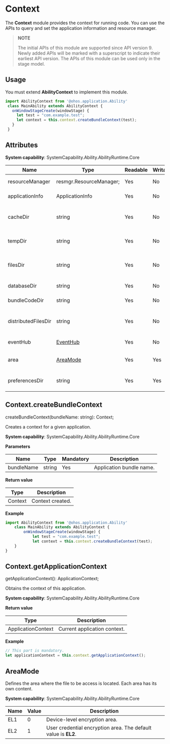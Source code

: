 # Context

The **Context** module provides the context for running code. You can use the APIs to query and set the application information and resource manager.

> **NOTE**
> 
> The initial APIs of this module are supported since API version 9. Newly added APIs will be marked with a superscript to indicate their earliest API version. 
> The APIs of this module can be used only in the stage model.

## Usage

You must extend **AbilityContext** to implement this module.

 ```js
import AbilityContext from '@ohos.application.Ability'
  class MainAbility extends AbilityContext {
    onWindowStageCreate(windowStage) {
      let test = "com.example.test";
      let context = this.context.createBundleContext(test);
    }
  }
 ```

## Attributes

**System capability**: SystemCapability.Ability.AbilityRuntime.Core

| Name| Type| Readable| Writable| Description|
| -------- | -------- | -------- | -------- | -------- |
| resourceManager | resmgr.ResourceManager; | Yes| No| **ResourceManager** object.|
| applicationInfo | ApplicationInfo | Yes| No| Information about the application.|
| cacheDir | string | Yes| No| Cache directory of the application on the internal storage.|
| tempDir | string | Yes| No| Temporary file directory of the application.|
| filesDir | string | Yes| No| File directory of the application on the internal storage.|
| databaseDir | string | Yes| No| Storage directory of local data.|
| bundleCodeDir | string | Yes| No| Application installation path.|
| distributedFilesDir | string | Yes| No| Storage directory of distributed application data files.|
| eventHub | [EventHub](js-apis-eventhub.md) | Yes| No| Event hub information.|
| area | [AreaMode](#areamode) | Yes| Yes| Area in which the file to be access is located.|
| preferencesDir | string | Yes| Yes| Preferences directory of the application.|

## Context.createBundleContext

createBundleContext(bundleName: string): Context;

Creates a context for a given application.


**System capability**: SystemCapability.Ability.AbilityRuntime.Core

**Parameters**

| Name| Type| Mandatory| Description|
| -------- | -------- | -------- | -------- |
| bundleName | string | Yes| Application bundle name.|

**Return value**

| Type| Description|
| -------- | -------- |
| Context | Context created.|

**Example**

  ```js
  import AbilityContext from '@ohos.application.Ability'
      class MainAbility extends AbilityContext {
          onWindowStageCreate(windowStage) {
              let test = "com.example.test";
              let context = this.context.createBundleContext(test);
      }
}

  ```


## Context.getApplicationContext

getApplicationContext(): ApplicationContext;

Obtains the context of this application.

**System capability**: SystemCapability.Ability.AbilityRuntime.Core

**Return value**

| Type| Description|
| -------- | -------- |
| ApplicationContext | Current application context.|

**Example**

  ```js
  // This part is mandatory.
  let applicationContext = this.context.getApplicationContext();
  ```


## AreaMode

Defines the area where the file to be access is located. Each area has its own content.

**System capability**: SystemCapability.Ability.AbilityRuntime.Core

| Name           | Value   | Description           |
| --------------- | ---- | --------------- |
| EL1             | 0    | Device-level encryption area.  |
| EL2             | 1    | User credential encryption area. The default value is **EL2**.|
